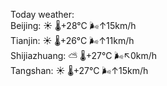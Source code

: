 Today weather:  
Beijing: ☀️ 🌡️+28°C 🌬️↑15km/h  
Tianjin: ☀️ 🌡️+26°C 🌬️↑11km/h  
Shijiazhuang: ⛅️  🌡️+27°C 🌬️↖0km/h  
Tangshan: ☀️ 🌡️+27°C 🌬️↑15km/h  
